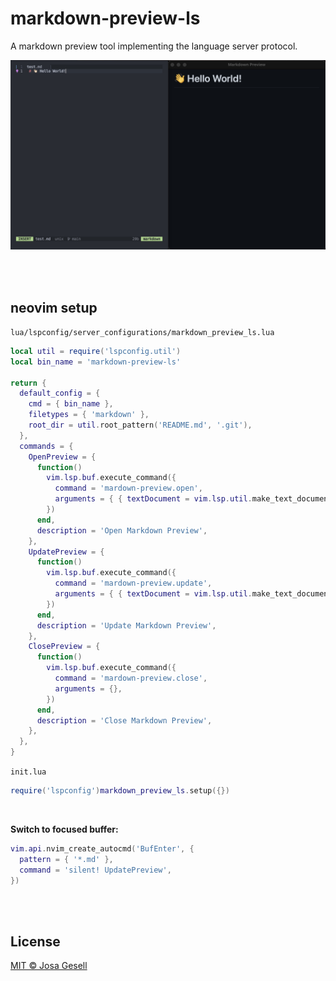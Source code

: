 # markdown-preview-ls

A markdown preview tool implementing the language server protocol.

![screenshot](.github/assets/screenshot.jpg)

<br><br>

## neovim setup

`lua/lspconfig/server_configurations/markdown_preview_ls.lua`
```lua
local util = require('lspconfig.util')
local bin_name = 'markdown-preview-ls'

return {
  default_config = {
    cmd = { bin_name },
    filetypes = { 'markdown' },
    root_dir = util.root_pattern('README.md', '.git'),
  },
  commands = {
    OpenPreview = {
      function()
        vim.lsp.buf.execute_command({
          command = 'mardown-preview.open',
          arguments = { { textDocument = vim.lsp.util.make_text_document_params(0) } },
        })
      end,
      description = 'Open Markdown Preview',
    },
    UpdatePreview = {
      function()
        vim.lsp.buf.execute_command({
          command = 'mardown-preview.update',
          arguments = { { textDocument = vim.lsp.util.make_text_document_params(0) } },
        })
      end,
      description = 'Update Markdown Preview',
    },
    ClosePreview = {
      function()
        vim.lsp.buf.execute_command({
          command = 'mardown-preview.close',
          arguments = {},
        })
      end,
      description = 'Close Markdown Preview',
    },
  },
}
```

`init.lua`
```lua
require('lspconfig')markdown_preview_ls.setup({})
```

<br>

**Switch to focused buffer:**

```lua
vim.api.nvim_create_autocmd('BufEnter', {
  pattern = { '*.md' },
  command = 'silent! UpdatePreview',
})
```

<br><br>


## License

[MIT © Josa Gesell](LICENSE)


